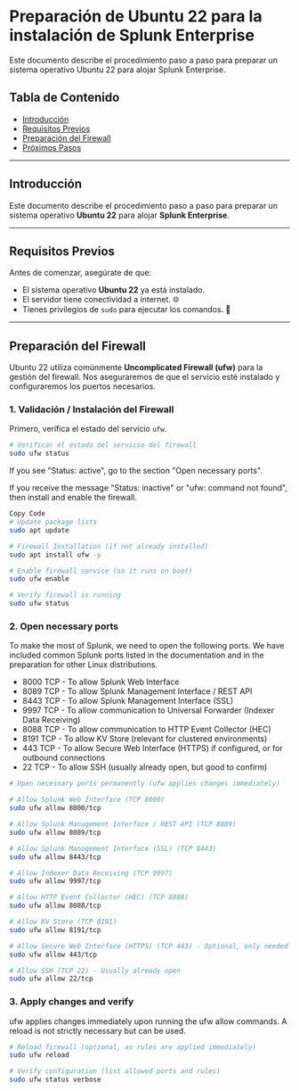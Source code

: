# Preparación de Ubuntu 22 para la instalación de Splunk Enterprise

Este documento describe el procedimiento paso a paso para preparar un sistema operativo Ubuntu 22 para alojar Splunk Enterprise.

## Tabla de Contenido
- [Introducción](#introducción)
- [Requisitos Previos](#requisitos-previos)
- [Preparación del Firewall](#preparación-del-firewall)
- [Próximos Pasos](#próximos-pasos)

---

## Introducción
Este documento describe el procedimiento paso a paso para preparar un sistema operativo **Ubuntu 22** para alojar **Splunk Enterprise**.

---

## Requisitos Previos
Antes de comenzar, asegúrate de que:

* El sistema operativo **Ubuntu 22** ya está instalado.
* El servidor tiene conectividad a internet. 🌐
* Tienes privilegios de `sudo` para ejecutar los comandos. 🔑

---

## Preparación del Firewall
Ubuntu 22 utiliza comúnmente **Uncomplicated Firewall (ufw)** para la gestión del firewall. Nos aseguraremos de que el servicio esté instalado y configuraremos los puertos necesarios.

### 1. Validación / Instalación del Firewall
Primero, verifica el estado del servicio `ufw`.

```bash
# Verificar el estado del servicio del firewall
sudo ufw status
```

If you see "Status: active", go to the section "Open necessary ports".

If you receive the message "Status: inactive" or "ufw: command not found", then install and enable the firewall.

```bash
Copy Code
# Update package lists
sudo apt update

# Firewall Installation (if not already installed)
sudo apt install ufw -y

# Enable firewall service (so it runs on boot)
sudo ufw enable

# Verify firewall is running
sudo ufw status
```

### 2. Open necessary ports

To make the most of Splunk, we need to open the following ports. We have included common Splunk ports listed in the documentation and in the preparation for other Linux distributions.

* 8000 TCP - To allow Splunk Web Interface
* 8089 TCP - To allow Splunk Management Interface / REST API
* 8443 TCP - To allow Splunk Management Interface (SSL)
* 9997 TCP - To allow communication to Universal Forwarder (Indexer Data Receiving)
* 8088 TCP - To allow communication to HTTP Event Collector (HEC)
* 8191 TCP - To allow KV Store (relevant for clustered environments)
* 443 TCP - To allow Secure Web Interface (HTTPS) if configured, or for outbound connections
* 22 TCP - To allow SSH (usually already open, but good to confirm)

``` bash
# Open necessary ports permanently (ufw applies changes immediately)

# Allow Splunk Web Interface (TCP 8000)
sudo ufw allow 8000/tcp

# Allow Splunk Management Interface / REST API (TCP 8089)
sudo ufw allow 8089/tcp

# Allow Splunk Management Interface (SSL) (TCP 8443)
sudo ufw allow 8443/tcp

# Allow Indexer Data Receiving (TCP 9997)
sudo ufw allow 9997/tcp

# Allow HTTP Event Collector (HEC) (TCP 8088)
sudo ufw allow 8088/tcp

# Allow KV Store (TCP 8191)
sudo ufw allow 8191/tcp

# Allow Secure Web Interface (HTTPS) (TCP 443) - Optional, only needed if you configure Splunk for HTTPS on 443
sudo ufw allow 443/tcp

# Allow SSH (TCP 22) - Usually already open
sudo ufw allow 22/tcp

```

### 3. Apply changes and verify

ufw applies changes immediately upon running the ufw allow commands. A reload is not strictly necessary but can be used.

``` bash
# Reload firewall (optional, as rules are applied immediately)
sudo ufw reload

# Verify configuration (list allowed ports and rules)
sudo ufw status verbose
```
